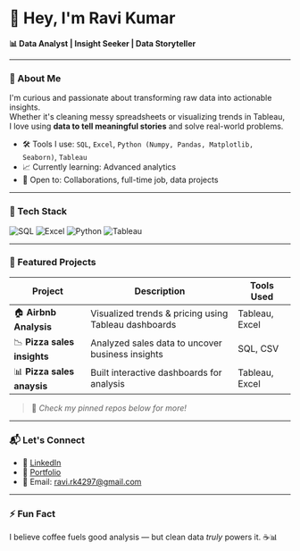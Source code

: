 # 👋 Hey, I'm Ravi Kumar

**📊 Data Analyst | Insight Seeker | Data Storyteller**

---

### 🚀 About Me

I'm curious and passionate about transforming raw data into actionable insights.  
Whether it's cleaning messy spreadsheets or visualizing trends in Tableau,  
I love using **data to tell meaningful stories** and solve real-world problems.

- 🛠️ Tools I use: `SQL`, `Excel`, `Python (Numpy, Pandas, Matplotlib, Seaborn)`, `Tableau`
- 📈 Currently learning: Advanced analytics
- 🤝 Open to: Collaborations, full-time job, data projects

---

### 🔧 Tech Stack

![SQL](https://img.shields.io/badge/-SQL-4479A1?style=flat&logo=postgresql&logoColor=white)
![Excel](https://img.shields.io/badge/-Excel-217346?style=flat&logo=microsoft-excel&logoColor=white)
![Python](https://img.shields.io/badge/-Python-3776AB?style=flat&logo=python&logoColor=white)
![Tableau](https://img.shields.io/badge/-Tableau-E97627?style=flat&logo=tableau&logoColor=white)

---

### 📂 Featured Projects

| Project | Description | Tools Used |
|--------|-------------|------------|
| 🏠 **Airbnb Analysis** | Visualized trends & pricing using Tableau dashboards | Tableau, Excel |
| 📉 **Pizza sales insights** | Analyzed sales data to uncover business insights | SQL, CSV |
| 📊 **Pizza sales anaysis** | Built interactive dashboards for analysis | Tableau, Excel |

> 🔗 _Check my pinned repos below for more!_

---

### 📬 Let's Connect

- 💼 [LinkedIn](https://www.linkedin.com/in/ravikumar4297)  
- 📁 [Portfolio](https://github.com/ravikumar4297?tab=repositories)  
- 📧 Email: ravi.rk4297@gmail.com

---

### ⚡ Fun Fact

I believe coffee fuels good analysis — but clean data *truly* powers it. ☕📊  
